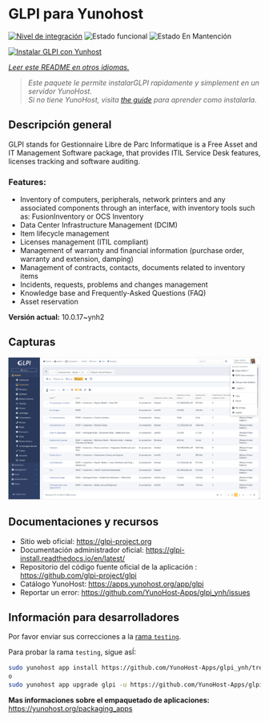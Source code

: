 <!--
Este archivo README esta generado automaticamente<https://github.com/YunoHost/apps/tree/master/tools/readme_generator>
No se debe editar a mano.
-->

# GLPI para Yunohost

[![Nivel de integración](https://apps.yunohost.org/badge/integration/glpi)](https://ci-apps.yunohost.org/ci/apps/glpi/)
![Estado funcional](https://apps.yunohost.org/badge/state/glpi)
![Estado En Mantención](https://apps.yunohost.org/badge/maintained/glpi)

[![Instalar GLPI con Yunhost](https://install-app.yunohost.org/install-with-yunohost.svg)](https://install-app.yunohost.org/?app=glpi)

*[Leer este README en otros idiomas.](./ALL_README.md)*

> *Este paquete le permite instalarGLPI rapidamente y simplement en un servidor YunoHost.*  
> *Si no tiene YunoHost, visita [the guide](https://yunohost.org/install) para aprender como instalarla.*

## Descripción general

GLPI stands for Gestionnaire Libre de Parc Informatique is a Free Asset and IT Management Software package, that provides ITIL Service Desk features, licenses tracking and software auditing.

### Features:

- Inventory of computers, peripherals, network printers and any associated components through an interface, with inventory tools such as: FusionInventory or OCS Inventory
- Data Center Infrastructure Management (DCIM)
- Item lifecycle management
- Licenses management (ITIL compliant)
- Management of warranty and financial information (purchase order, warranty and extension, damping)
- Management of contracts, contacts, documents related to inventory items
- Incidents, requests, problems and changes management
- Knowledge base and Frequently-Asked Questions (FAQ)
- Asset reservation


**Versión actual:** 10.0.17~ynh2

## Capturas

![Captura de GLPI](./doc/screenshots/screenshot.png)

## Documentaciones y recursos

- Sitio web oficial: <https://glpi-project.org>
- Documentación administrador oficial: <https://glpi-install.readthedocs.io/en/latest/>
- Repositorio del código fuente oficial de la aplicación : <https://github.com/glpi-project/glpi>
- Catálogo YunoHost: <https://apps.yunohost.org/app/glpi>
- Reportar un error: <https://github.com/YunoHost-Apps/glpi_ynh/issues>

## Información para desarrolladores

Por favor enviar sus correcciones a la [rama `testing`](https://github.com/YunoHost-Apps/glpi_ynh/tree/testing).

Para probar la rama `testing`, sigue asÍ:

```bash
sudo yunohost app install https://github.com/YunoHost-Apps/glpi_ynh/tree/testing --debug
o
sudo yunohost app upgrade glpi -u https://github.com/YunoHost-Apps/glpi_ynh/tree/testing --debug
```

**Mas informaciones sobre el empaquetado de aplicaciones:** <https://yunohost.org/packaging_apps>
